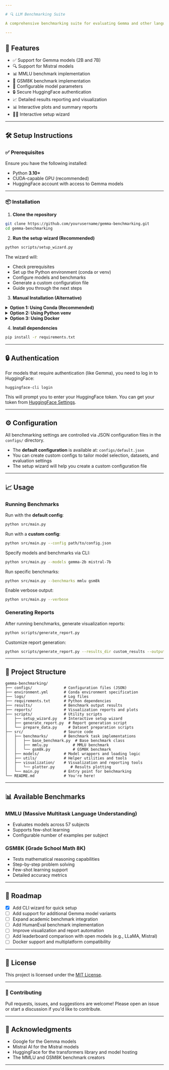 ```yaml
---

# 🔍 LLM Benchmarking Suite

A comprehensive benchmarking suite for evaluating Gemma and other language models on various benchmarks including MMLU (Massive Multitask Language Understanding) and GSM8K (Grade School Math 8K).

---
```


## 🚀 Features

- ✅ Support for Gemma models (2B and 7B)
- 🔍 Support for Mistral models
- 📊 MMLU benchmark implementation
- 🔢 GSM8K benchmark implementation
- 🔌 Configurable model parameters
- 🔒 Secure HuggingFace authentication
- 📈 Detailed results reporting and visualization
- 📊 Interactive plots and summary reports
- 🧙‍♂️ Interactive setup wizard

---

## 🛠️ Setup Instructions

### ✅ Prerequisites

Ensure you have the following installed:

- Python **3.10+**
- CUDA-capable GPU (recommended)
- HuggingFace account with access to Gemma models

---

### 📦 Installation

1. **Clone the repository**

```bash
git clone https://github.com/yourusername/gemma-benchmarking.git
cd gemma-benchmarking
```

2. **Run the setup wizard (Recommended)**

```bash
python scripts/setup_wizard.py
```

The wizard will:
- Check prerequisites
- Set up the Python environment (conda or venv)
- Configure models and benchmarks
- Generate a custom configuration file
- Guide you through the next steps

3. **Manual Installation (Alternative)**

<details>
<summary><strong>Option 1: Using Conda (Recommended)</strong></summary>

```bash
conda env create -f environment.yml
conda activate gemma-benchmark
```
</details>

<details>
<summary><strong>Option 2: Using Python venv</strong></summary>

```bash
python -m venv venv
source venv/bin/activate  # On Windows: venv\Scripts\activate
```
</details>

<details>
<summary><strong>Option 3: Using Docker</strong></summary>

### Prerequisites
- Docker installed on your system
- NVIDIA Container Toolkit (for GPU support)

### Running with Docker

1. **CPU Version**
```bash
docker-compose up --build
```

2. **GPU Version**
```bash
TARGET=gpu docker-compose up --build
```

3. **Running Jupyter Notebooks**
```bash
COMMAND="jupyter notebook --ip=0.0.0.0 --port=8888 --no-browser --allow-root" docker-compose up --build
```

4. **Running Specific Scripts**
```bash
COMMAND="python scripts/run_benchmark.py" docker-compose up --build
```

The Docker setup includes:
- Multi-stage builds for CPU and GPU support
- Persistent volume for HuggingFace cache
- Jupyter notebook support
- Security best practices (non-root user)
- Automatic GPU detection and support

</details>

4. **Install dependencies**

```bash
pip install -r requirements.txt
```

---

## 🔒 Authentication

For models that require authentication (like Gemma), you need to log in to HuggingFace:

```bash
huggingface-cli login
```

This will prompt you to enter your HuggingFace token. You can get your token from [HuggingFace Settings](https://huggingface.co/settings/tokens).

---

## ⚙️ Configuration

All benchmarking settings are controlled via JSON configuration files in the `configs/` directory.

- The **default configuration** is available at: `configs/default.json`
- You can create custom configs to tailor model selection, datasets, and evaluation settings
- The setup wizard will help you create a custom configuration file

---

## 📈 Usage

### Running Benchmarks

Run with the **default config**:

```bash
python src/main.py
```

Run with a **custom config**:

```bash
python src/main.py --config path/to/config.json
```

Specify models and benchmarks via CLI:

```bash
python src/main.py --models gemma-2b mistral-7b
```

Run specific benchmarks:

```bash
python src/main.py --benchmarks mmlu gsm8k
```

Enable verbose output:

```bash
python src/main.py --verbose
```

### Generating Reports

After running benchmarks, generate visualization reports:

```bash
python scripts/generate_report.py
```

Customize report generation:

```bash
python scripts/generate_report.py --results_dir custom_results --output_dir custom_reports --output_name my_report
```

---

## 📁 Project Structure

```
gemma-benchmarking/
├── configs/              # Configuration files (JSON)
├── environment.yml       # Conda environment specification
├── logs/                 # Log files
├── requirements.txt      # Python dependencies
├── results/              # Benchmark output results
├── reports/              # Visualization reports and plots
├── scripts/              # Utility scripts
│   ├── setup_wizard.py   # Interactive setup wizard
│   ├── generate_report.py  # Report generation script
│   └── prepare_data.py     # Dataset preparation scripts
├── src/                  # Source code
│   ├── benchmarks/       # Benchmark task implementations
│   │   ├── base_benchmark.py  # Base benchmark class
│   │   ├── mmlu.py           # MMLU benchmark
│   │   └── gsm8k.py          # GSM8K benchmark
│   ├── models/           # Model wrappers and loading logic
│   ├── utils/            # Helper utilities and tools
│   ├── visualization/    # Visualization and reporting tools
│   │   └── plotter.py       # Results plotting
│   └── main.py           # Entry point for benchmarking
└── README.md             # You're here!
```

---

## 📊 Available Benchmarks

### MMLU (Massive Multitask Language Understanding)
- Evaluates models across 57 subjects
- Supports few-shot learning
- Configurable number of examples per subject

### GSM8K (Grade School Math 8K)
- Tests mathematical reasoning capabilities
- Step-by-step problem solving
- Few-shot learning support
- Detailed accuracy metrics

---

## 📌 Roadmap

- [x] Add CLI wizard for quick setup
- [ ] Add support for additional Gemma model variants
- [ ] Expand academic benchmark integration
- [ ] Add HumanEval benchmark implementation
- [ ] Improve visualization and report automation
- [ ] Add leaderboard comparison with open models (e.g., LLaMA, Mistral)
- [ ] Docker support and multiplatform compatibility

---

## 📄 License

This project is licensed under the [MIT License](LICENSE).

---

### 🙌 Contributing

Pull requests, issues, and suggestions are welcome! Please open an issue or start a discussion if you'd like to contribute.

---

## 📄 Acknowledgments

- Google for the Gemma models
- Mistral AI for the Mistral models
- HuggingFace for the transformers library and model hosting
- The MMLU and GSM8K benchmark creators

---
